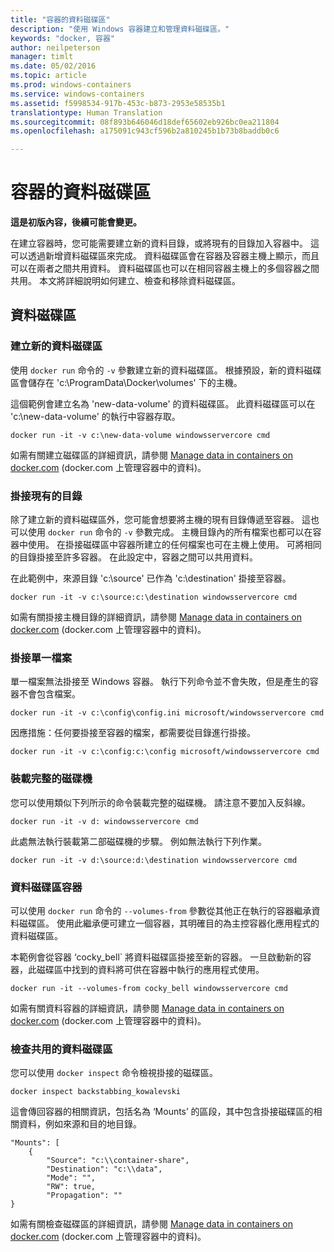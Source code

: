 ```yaml
---
title: "容器的資料磁碟區"
description: "使用 Windows 容器建立和管理資料磁碟區。"
keywords: "docker, 容器"
author: neilpeterson
manager: timlt
ms.date: 05/02/2016
ms.topic: article
ms.prod: windows-containers
ms.service: windows-containers
ms.assetid: f5998534-917b-453c-b873-2953e58535b1
translationtype: Human Translation
ms.sourcegitcommit: 08f893b646046d18def65602eb926bc0ea211804
ms.openlocfilehash: a175091c943cf596b2a810245b1b73b8baddb0c6

---
```


# 容器的資料磁碟區

**這是初版內容，後續可能會變更。** 

在建立容器時，您可能需要建立新的資料目錄，或將現有的目錄加入容器中。 這可以透過新增資料磁碟區來完成。 資料磁碟區會在容器及容器主機上顯示，而且可以在兩者之間共用資料。 資料磁碟區也可以在相同容器主機上的多個容器之間共用。 本文將詳細說明如何建立、檢查和移除資料磁碟區。

## 資料磁碟區

### 建立新的資料磁碟區

使用 `docker run` 命令的 `-v` 參數建立新的資料磁碟區。 根據預設，新的資料磁碟區會儲存在 'c:\ProgramData\Docker\volumes' 下的主機。

這個範例會建立名為 'new-data-volume' 的資料磁碟區。 此資料磁碟區可以在 'c:\new-data-volume' 的執行中容器存取。

```none
docker run -it -v c:\new-data-volume windowsservercore cmd
```

如需有關建立磁碟區的詳細資訊，請參閱 [Manage data in containers on docker.com](https://docs.docker.com/engine/userguide/containers/dockervolumes/#data-volumes) (docker.com 上管理容器中的資料)。

### 掛接現有的目錄

除了建立新的資料磁碟區外，您可能會想要將主機的現有目錄傳遞至容器。 這也可以使用 `docker run` 命令的 `-v` 參數完成。 主機目錄內的所有檔案也都可以在容器中使用。 在掛接磁碟區中容器所建立的任何檔案也可在主機上使用。 可將相同的目錄掛接至許多容器。 在此設定中，容器之間可以共用資料。

在此範例中，來源目錄 'c:\source' 已作為 'c:\destination' 掛接至容器。

```none
docker run -it -v c:\source:c:\destination windowsservercore cmd
```

如需有關掛接主機目錄的詳細資訊，請參閱 [Manage data in containers on docker.com](https://docs.docker.com/engine/userguide/containers/dockervolumes/#mount-a-host-directory-as-a-data-volume) (docker.com 上管理容器中的資料)。

### 掛接單一檔案

單一檔案無法掛接至 Windows 容器。 執行下列命令並不會失敗，但是產生的容器不會包含檔案。 

```none
docker run -it -v c:\config\config.ini microsoft/windowsservercore cmd
```

因應措施：任何要掛接至容器的檔案，都需要從目錄進行掛接。

```none
docker run -it -v c:\config:c:\config microsoft/windowsservercore cmd
```

### 裝載完整的磁碟機

您可以使用類似下列所示的命令裝載完整的磁碟機。 請注意不要加入反斜線。

```none
docker run -it -v d: windowsservercore cmd
```

此處無法執行裝載第二部磁碟機的步驟。 例如無法執行下列作業。

```none
docker run -it -v d:\source:d:\destination windowsservercore cmd
```

### 資料磁碟區容器

可以使用 `docker run` 命令的 `--volumes-from` 參數從其他正在執行的容器繼承資料磁碟區。 使用此繼承便可建立一個容器，其明確目的為主控容器化應用程式的資料磁碟區。 

本範例會從容器 ‘cocky_bell` 將資料磁碟區掛接至新的容器。 一旦啟動新的容器，此磁碟區中找到的資料將可供在容器中執行的應用程式使用。  

```none
docker run -it --volumes-from cocky_bell windowsservercore cmd
```

如需有關資料容器的詳細資訊，請參閱 [Manage data in containers on docker.com](https://docs.docker.com/engine/userguide/containers/dockervolumes/#mount-a-host-file-as-a-data-volume) (docker.com 上管理容器中的資料)。

### 檢查共用的資料磁碟區

您可以使用 `docker inspect` 命令檢視掛接的磁碟區。

```none
docker inspect backstabbing_kowalevski
```

這會傳回容器的相關資訊，包括名為 ‘Mounts’ 的區段，其中包含掛接磁碟區的相關資料，例如來源和目的地目錄。

```none
"Mounts": [
    {
        "Source": "c:\\container-share",
        "Destination": "c:\\data",
        "Mode": "",
        "RW": true,
        "Propagation": ""
}
```

如需有關檢查磁碟區的詳細資訊，請參閱 [Manage data in containers on docker.com](https://docs.docker.com/engine/userguide/containers/dockervolumes/#locating-a-volume) (docker.com 上管理容器中的資料)。




<!--HONumber=Sep16_HO1-->



